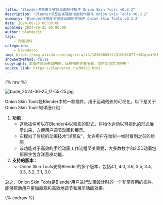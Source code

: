 ```yaml
---
title: "Blender洋葱皮关键帧动画制作插件 Onion Skin Tools v0.3.2"
description: "Blender洋葱皮关键帧动画制作插件 Onion Skin Tools v0.3.2"
summary: "Blender洋葱皮关键帧动画制作插件 Onion Skin Tools v0.3.2"
date: 2024-06-25 00:00:00
updated: 2024-06-25 00:00:00
author: blenderit
tags: 
    - 动画插件
categories:
    - blenderco
img: https://img.alicdn.com/imgextra/i3/1856665554/O1CN01H7TrHU1qtmiRthq4d_!!1856665554.jpg
showGetMethod: false
copyright: 本插件资源来自网络，版权归原作者所有，仅供交流学习使用！
source_link: https://blenderco.cn/90593.html
---
```


{% raw %}
<p><img src="https://img.alicdn.com/imgextra/i3/1856665554/O1CN01H7TrHU1qtmiRthq4d_!!1856665554.jpg" alt="bude_2024-06-25_17-55-25.jpg"></p><p>Onion Skin Tools是Blender中的一款插件，用于运动残影的可视化。以下是关于Onion Skin Tools的详细介绍：</p><ol>
<li><strong>功能</strong>：
<ul>
<li>这款插件可以在Blender中以残影的形式，将物体运动以可视化的形式展示出来，方便用户调节动画和展示。</li>
<li>它模拟了传统的动画技术“洋葱皮”，允许用户在绘制一帧时看到之前的绘图。</li>
<li>该功能对于高效的手绘动画工作流程至关重要，大多数数字和2.5D动画包都原生包含洋葱皮功能。</li>
</ul>
</li>
<li><strong>支持的版本</strong>：
<ul>
<li>Onion Skin Tools支持Blender的多个版本，包括4.1, 4.0, 3.6, 3.5, 3.4, 3.3, 3.2, 3.1, 3.0</li>
</ul>
</li>
</ol><p>总之，Onion Skin Tools是Blender用户进行动画设计时的一个非常有用的插件，能够帮助用户更加直观和高效地调节和展示动画效果。</p>
<div style="display: none">blenderco</div>
{% endraw %}